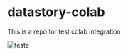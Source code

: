 # datastory-colab
This is a repo for test colab integration


![teste](https://user-images.githubusercontent.com/22031976/132511956-6e501992-af6e-4ac3-ba34-2bac2c0eb262.png)
